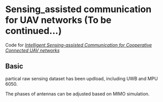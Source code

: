 # Sensing_assisted communication for UAV networks (To be continued...)
Code for [*Intelligent Sensing-assisted Communication for Cooperative Connected UAV networks*]() 
## Basic
partical raw sensing dataset has been updload, including UWB and MPU 6050.

The phases of antennas can be adjusted based on MIMO simulation.

